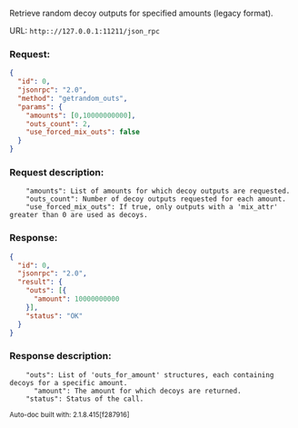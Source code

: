 Retrieve random decoy outputs for specified amounts (legacy format).

URL: ```http:://127.0.0.1:11211/json_rpc```
### Request: 
```json
{
  "id": 0,
  "jsonrpc": "2.0",
  "method": "getrandom_outs",
  "params": {
    "amounts": [0,10000000000],
    "outs_count": 2,
    "use_forced_mix_outs": false
  }
}
```
### Request description: 
```
    "amounts": List of amounts for which decoy outputs are requested.
    "outs_count": Number of decoy outputs requested for each amount.
    "use_forced_mix_outs": If true, only outputs with a 'mix_attr' greater than 0 are used as decoys.

```
### Response: 
```json
{
  "id": 0,
  "jsonrpc": "2.0",
  "result": {
    "outs": [{
      "amount": 10000000000
    }],
    "status": "OK"
  }
}
```
### Response description: 
```
    "outs": List of 'outs_for_amount' structures, each containing decoys for a specific amount.
      "amount": The amount for which decoys are returned.
    "status": Status of the call.

```
<sub>Auto-doc built with: 2.1.8.415[f287916]</sub>